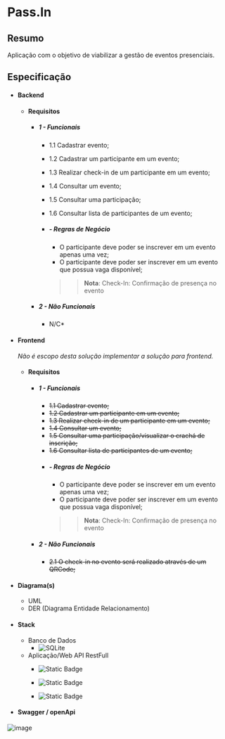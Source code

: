
# Pass.In

## Resumo
Aplicação com o objetivo de viabilizar a gestão de eventos presenciais.

## Especificação

- ####  Backend
    - #### Requisitos
        - ##### 1 - Funcionais
            - 1.1 Cadastrar evento;
            - 1.2 Cadastrar um participante em um evento;
            - 1.3 Realizar check-in de um participante em um evento;
            - 1.4 Consultar um evento;
            - 1.5 Consultar uma participação;
            - 1.6 Consultar lista de participantes de um evento;
            - ##### - Regras de Negócio
                - O participante deve poder se inscrever em um evento apenas uma vez;
                - O participante deve poder ser inscrever em um evento que possua vaga disponível;

                >>**Nota**: Check-In: Confirmação de presença no evento
        - ##### 2 - Não Funcionais
            - N/C*

- #### Frontend
    *Não é escopo desta solução implementar a solução para frontend.*

    - #### Requisitos
        - ##### 1 - Funcionais
            - ~~1.1 Cadastrar evento;~~
            - ~~1.2 Cadastrar um participante em um evento;~~
            - ~~1.3 Realizar check-in de um participante em um evento;~~
            - ~~1.4 Consultar um evento;~~
            - ~~1.5 Consultar uma participação/visualizar o crachá de inscrição;~~
            - ~~1.6 Consultar lista de participantes de um evento;~~
            - ##### - Regras de Negócio
                - O participante deve poder se inscrever em um evento apenas uma vez;
                - O participante deve poder ser inscrever em um evento que possua vaga disponível;
                >>**Nota**: Check-In: Confirmação de presença no evento
        - ##### 2 - Não Funcionais
            - ~~2.1 O check-in no evento será realizado através de um QRCode;~~

- #### Diagrama(s) 
    - UML
    - DER (Diagrama Entidade Relacionamento)

- #### Stack
    - Banco de Dados
        - ![SQLite](https://img.shields.io/badge/sqlite-%2307405e.svg?style=for-the-badge&logo=sqlite&logoColor=white)
    - Aplicação/Web API RestFull
        - ![Static Badge](https://img.shields.io/badge/.NET-v8.0-blue?style=flat-square)
        - ![Static Badge](https://img.shields.io/badge/C%23--blue?style=flat-square&logo=csharp&logoColor=green)
        
        - ![Static Badge](https://img.shields.io/badge/openapi-v3.0-green?style=flat-square&logo=swagger&logoColor=%2385EA2D)
- #### Swagger / openApi

![image](https://github.com/philipp-moreira/PassIn/assets/17642499/96fee175-79c6-4cd5-a4bf-affe52c2898a)
